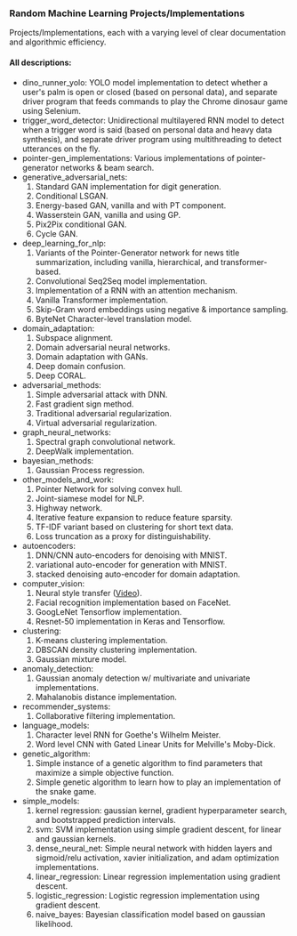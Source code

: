### Random Machine Learning Projects/Implementations

Projects/Implementations, each with a varying level of clear documentation and algorithmic efficiency.

#### All descriptions: 
- dino_runner_yolo: YOLO model implementation to detect whether a user's palm is open or closed (based on personal data), and separate driver program that feeds commands to play the Chrome dinosaur game using Selenium.
- trigger_word_detector: Unidirectional multilayered RNN model to detect when a trigger word is said (based on personal data and heavy data synthesis), and separate driver program using multithreading to detect utterances on the fly.
- pointer-gen_implementations: Various implementations of pointer-generator networks & beam search.
- generative_adversarial_nets: 
  1. Standard GAN implementation for digit generation.
  2. Conditional LSGAN.
  3. Energy-based GAN, vanilla and with PT component.
  4. Wasserstein GAN, vanilla and using GP.
  5. Pix2Pix conditional GAN.
  6. Cycle GAN.
- deep_learning_for_nlp:
  1. Variants of the Pointer-Generator network for news title summarization, including vanilla, hierarchical, and transformer-based.
  2. Convolutional Seq2Seq model implementation.
  3. Implementation of a RNN with an attention mechanism.
  4. Vanilla Transformer implementation.
  5. Skip-Gram word embeddings using negative & importance sampling.
  6. ByteNet Character-level translation model.
- domain_adaptation:
  1. Subspace alignment.
  2. Domain adversarial neural networks.
  3. Domain adaptation with GANs.
  4. Deep domain confusion.
  5. Deep CORAL.
- adversarial_methods:
  1. Simple adversarial attack with DNN.
  2. Fast gradient sign method.
  3. Traditional adversarial regularization.
  4. Virtual adversarial regularization.
- graph_neural_networks:
  1. Spectral graph convolutional network.
  2. DeepWalk implementation.
- bayesian_methods:
  1. Gaussian Process regression.
- other_models_and_work:
  1. Pointer Network for solving convex hull.
  2. Joint-siamese model for NLP.
  3. Highway network.
  4. Iterative feature expansion to reduce feature sparsity.
  5. TF-IDF variant based on clustering for short text data.
  6. Loss truncation as a proxy for distinguishability.
- autoencoders: 
  1. DNN/CNN auto-encoders for denoising with MNIST.
  2. variational auto-encoder for generation with MNIST.
  3. stacked denoising auto-encoder for domain adaptation.
- computer_vision:
  1. Neural style transfer ([Video](https://www.linkedin.com/posts/nathaniel-andre_computervision-deeplearning-activity-6484430196412944384-Zjj3)).
  2. Facial recognition implementation based on FaceNet.
  3. GoogLeNet Tensorflow implementation.
  4. Resnet-50 implementation in Keras and Tensorflow.
- clustering: 
  1. K-means clustering implementation.
  2. DBSCAN density clustering implementation.
  3. Gaussian mixture model.
- anomaly_detection: 
  1. Gaussian anomaly detection w/ multivariate and univariate implementations.
  2. Mahalanobis distance implementation.
- recommender_systems: 
  1. Collaborative filtering implementation.
- language_models: 
  1. Character level RNN for Goethe's Wilhelm Meister.
  2. Word level CNN with Gated Linear Units for Melville's Moby-Dick.
- genetic_algorithm:
  1. Simple instance of a genetic algorithm to find parameters that maximize a simple objective function.
  2. Simple genetic algorithm to learn how to play an implementation of the snake game.
- simple_models:
  1. kernel regression: gaussian kernel, gradient hyperparameter search, and bootstrapped prediction intervals.
  2. svm: SVM implementation using simple gradient descent, for linear and gaussian kernels.
  3. dense_neural_net: Simple neural network with hidden layers and sigmoid/relu activation, xavier initialization, and adam optimization implementations.
  4. linear_regression: Linear regression implementation using gradient descent.
  5. logistic_regression: Logistic regression implementation using gradient descent.
  6. naive_bayes: Bayesian classification model based on gaussian likelihood.
